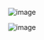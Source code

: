 
![image](https://user-images.githubusercontent.com/35370115/150634956-54357760-c5b9-445c-b444-5b69e98e83b8.png)




![image](https://github.com/user-attachments/assets/475ad6c4-31e9-46be-b6b2-c847eb81adbe)

